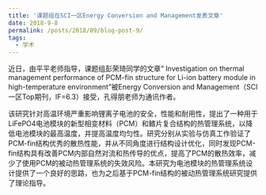 ```yaml
---
title: '课题组在SCI一区Energy Conversion and Management发表文章'
date: 2018-9-8
permalink: /posts/2018/09/blog-post-9/
tags:
  - 学术
---
```


  近日，由平平老师指导，课题组彭荣琦同学的文章“ Investigation on thermal management performance of PCM-fin structure for Li-ion battery module in high-temperature environment”被Energy Conversion and Management（SCI一区Top期刊，IF=6.3）接受，孔得朋老师为通讯作者。

  该研究针对高温环境严重影响锂离子电池的安全，性能和耐用性，提出了一种用于LiFePO4电池模块的新型相变材料（PCM）和鳍片复合结构的热管理系统，以降低电池模块的最高温度，并提高温度均匀性。研究分别从实验与仿真工作验证了PCM-fin结构优秀的散热性能，并从不同角度进行结构设计优化，同时发现PCM-fin结构具有改善PCM内部自然对流和热传导的优点，提高了PCM的散热效率，减少了使用PCM的被动热管理系统的失效风险。本研究为电池模块的热管理系统设计提供了一个良好的思路，也为之后基于PCM-fin结构的被动热管理系统研究提供了理论指导。 
